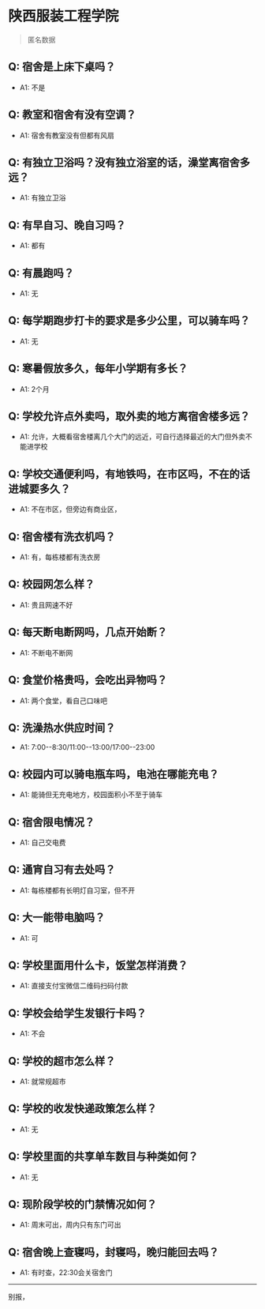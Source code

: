 # 陕西服装工程学院
> 匿名数据
## Q: 宿舍是上床下桌吗？
- A1: 不是
## Q: 教室和宿舍有没有空调？
- A1: 宿舍有教室没有但都有风扇
## Q: 有独立卫浴吗？没有独立浴室的话，澡堂离宿舍多远？
- A1: 有独立卫浴
## Q: 有早自习、晚自习吗？
- A1: 都有
## Q: 有晨跑吗？
- A1: 无
## Q: 每学期跑步打卡的要求是多少公里，可以骑车吗？
- A1: 无
## Q: 寒暑假放多久，每年小学期有多长？
- A1: 2个月
## Q: 学校允许点外卖吗，取外卖的地方离宿舍楼多远？
- A1: 允许，大概看宿舍楼离几个大门的远近，可自行选择最近的大门但外卖不能进学校
## Q: 学校交通便利吗，有地铁吗，在市区吗，不在的话进城要多久？
- A1: 不在市区，但旁边有商业区，
## Q: 宿舍楼有洗衣机吗？
- A1: 有，每栋楼都有洗衣房
## Q: 校园网怎么样？
- A1: 贵且网速不好
## Q: 每天断电断网吗，几点开始断？
- A1: 不断电不断网
## Q: 食堂价格贵吗，会吃出异物吗？
- A1: 两个食堂，看自己口味吧
## Q: 洗澡热水供应时间？
- A1: 7:00--8:30/11:00--13:00/17:00--23:00
## Q: 校园内可以骑电瓶车吗，电池在哪能充电？
- A1: 能骑但无充电地方，校园面积小不至于骑车
## Q: 宿舍限电情况？
- A1: 自己交电费
## Q: 通宵自习有去处吗？
- A1: 每栋楼都有长明灯自习室，但不开
## Q: 大一能带电脑吗？
- A1: 可
## Q: 学校里面用什么卡，饭堂怎样消费？
- A1: 直接支付宝微信二维码扫码付款
## Q: 学校会给学生发银行卡吗？
- A1: 不会
## Q: 学校的超市怎么样？
- A1: 就常规超市
## Q: 学校的收发快递政策怎么样？
- A1: 无
## Q: 学校里面的共享单车数目与种类如何？
- A1: 无
## Q: 现阶段学校的门禁情况如何？
- A1: 周末可出，周内只有东门可出
## Q: 宿舍晚上查寝吗，封寝吗，晚归能回去吗？
- A1: 有时查，22:30会关宿舍门
***
别报，